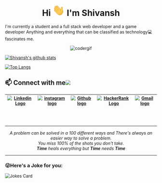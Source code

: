 <h1 align="center">Hi <img src="https://raw.githubusercontent.com/ABSphreak/ABSphreak/master/gifs/Hi.gif" width="40px"/> I'm Shivansh</h1>


I'm currently a student and a full stack web developer and a game developer
Anything and everything that can be classified as technology💻 fascinates me.


 <p align="center"> <img src="https://github.com/tusharnankani/tusharnankani/blob/master/Assets/coder.gif" alt="codergif" /> </p>


[![Shivansh's github stats](https://github-readme-stats.vercel.app/api?username=Shivansh2287&show_icons=true&theme=radical)](https://github.com/Shivansh2287/github-readme-stats)

[![Top Langs](https://github-readme-stats.vercel.app/api/top-langs/?username=Shivansh2287&layout=compact)](https://github.com/Shivansh2287/github-readme-stats)

<h2>
📫 Connect with me<img src="https://github.com/tusharnankani/tusharnankani/blob/master/Assets/Handshake.gif" height="32px">
</h2>

| [<img src="https://github.com/tusharnankani/tusharnankani/blob/master/Assets/Linkedin.svg" alt="Linkedin Logo" width="32">](https://in.linkedin.com/in/shivansh-srivastava-b52a49192) |  [<img src="https://github.com/tusharnankani/tusharnankani/blob/master/Assets/Instagram.svg" alt="instagram logo" width="32">](https://www.instagram.com/shivanshrocks21/)| [<img src="https://cdn.svgporn.com/logos/github-icon.svg" alt="Github logo" width="34">](https://github.com/Shivansh2287) | [<img src="https://github.com/tusharnankani/tusharnankani/blob/master/Assets/HackerRank.svg" alt="HackerRank Logo" width="30">](https://www.hackerrank.com/shivansh_srivas1) | [<img src="https://github.com/tusharnankani/tusharnankani/blob/master/Assets/Gmail.svg" alt="Gmail logo" height="32">](mailto:shivansh211299@gmail.com)
|:---:|:---:|:---:|:---:|:---:|

<br>
<br>

--- 

<p align="center">
   <i>A problem can be solved in a 100 different ways and There's always an easier way to solve a problem.</i>
   <br>
   <i>You miss 100% of the shots you don't take.</i>
   <br>
   <i><strong>Time</strong> heals everything but <strong>Time</strong> needs <strong>Time</strong></i>
</p>       

---

### 😜Here's a Joke for you:
<img src="https://readme-jokes.vercel.app/api" alt="Jokes Card" />

